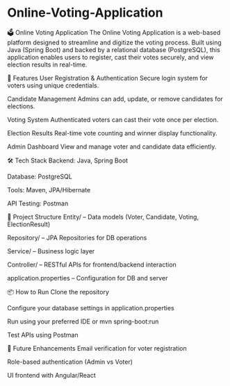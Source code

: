 # Online-Voting-Application

🗳️ Online Voting Application
The Online Voting Application is a web-based platform designed to streamline and digitize the voting process. Built using Java (Spring Boot) and backed by a relational database (PostgreSQL), this application enables users to register, cast their votes securely, and view election results in real-time.

🚀 Features
User Registration & Authentication
Secure login system for voters using unique credentials.

Candidate Management
Admins can add, update, or remove candidates for elections.

Voting System
Authenticated voters can cast their vote once per election.

Election Results
Real-time vote counting and winner display functionality.

Admin Dashboard
View and manage voter and candidate data efficiently.

🛠️ Tech Stack
Backend: Java, Spring Boot

Database: PostgreSQL

Tools: Maven, JPA/Hibernate

API Testing: Postman


📂 Project Structure
Entity/ – Data models (Voter, Candidate, Voting, ElectionResult)

Repository/ – JPA Repositories for DB operations

Service/ – Business logic layer

Controller/ – RESTful APIs for frontend/backend interaction

application.properties – Configuration for DB and server

📦 How to Run
Clone the repository

Configure your database settings in application.properties

Run using your preferred IDE or mvn spring-boot:run

Test APIs using Postman

📌 Future Enhancements
Email verification for voter registration

Role-based authentication (Admin vs Voter)

UI frontend with Angular/React
